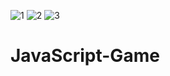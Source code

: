 ![1](https://user-images.githubusercontent.com/45856645/113738256-6c271d00-9707-11eb-830f-a5a57d93af18.png)
![2](https://user-images.githubusercontent.com/45856645/113738263-6df0e080-9707-11eb-8248-5ed311ac99da.png)
![3](https://user-images.githubusercontent.com/45856645/113738272-6f220d80-9707-11eb-8b80-6041cdf669bf.png)
# JavaScript-Game
